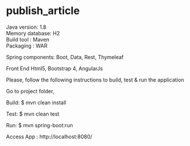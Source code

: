 # publish_article

Java version: 1.8 <br/>
Memory database: H2 <br/>
Build tool : Maven <br/>
Packaging : WAR <br/>

Spring components:
Boot, Data, Rest, Thymeleaf

Front End
Html5, Bootstrap 4, AngularJs

Please, follow the following instructions to build, test & run the application 

Go to project folder,

Build:
$ mvn clean install

Test: 
$ mvn clean test

Run:
$ mvn spring-boot:run

Access App : http://localhost:8080/


